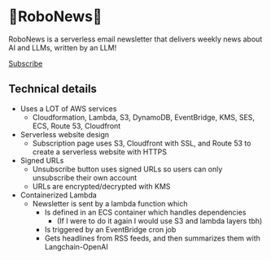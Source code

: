 # 🤖RoboNews🤖
RoboNews is a serverless email newsletter that delivers weekly news about AI and LLMs, written by an LLM!

[Subscribe](https://kanesweet.com/robonews/subscribe)

## Technical details
- Uses a LOT of AWS services
  - Cloudformation, Lambda, S3, DynamoDB, EventBridge, KMS, SES, ECS, Route 53, Cloudfront
- Serverless website design
  - Subscription page uses S3, Cloudfront with SSL, and Route 53 to create a serverless website with HTTPS
- Signed URLs
  - Unsubscribe button uses signed URLs so users can only unsubscribe their own account
  - URLs are encrypted/decrypted with KMS
- Containerized Lambda
  - Newsletter is sent by a lambda function which
    - Is defined in an ECS container which handles dependencies
      - (If I were to do it again I would use S3 and lambda layers tbh)
    - Is triggered by an EventBridge cron job
    - Gets headlines from RSS feeds, and then summarizes them with Langchain-OpenAI
